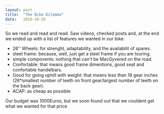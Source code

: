 ```yaml
---
layout: post
title:  "The Bike Dilemma"
date:   2016-10-26
---
```


So we read and read and read. Saw videos, checked posts and, at the end we ended up with a list of features we wanted in our bike:

* 26'' Wheels: for strenght, adaptability, and the availabilit of spares.
* steel frame: because, well, just get a steel frame if you are touring.
* simple components: nothing that can't be MacGyvered on the road.
* Confortable: that means good frame dimentions, good seat and confortable handelbars.
* Good for going uphill with weight: that means less than 18 gear inches (26*smallest number of teeth on front gear/largest number of teeth on the back gear).
* ACAP: as cheap as possible

Our budget was 1000Euros, but we soon found out that we couldent get what we wanted for that price
